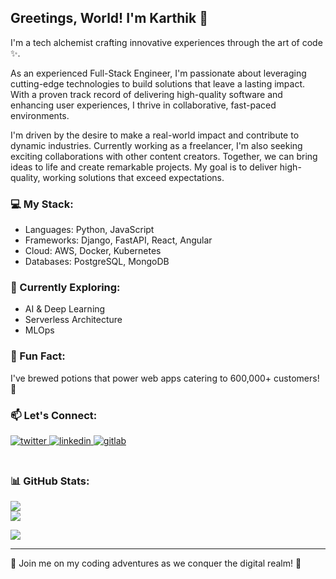 ## Greetings, World! I'm Karthik 👋

I'm a tech alchemist crafting innovative experiences through the art of code ✨. 

As an experienced Full-Stack Engineer, I'm passionate about leveraging cutting-edge technologies to build solutions that leave a lasting impact. With a proven track record of delivering high-quality software and enhancing user experiences, I thrive in collaborative, fast-paced environments.

I'm driven by the desire to make a real-world impact and contribute to dynamic industries. Currently working as a freelancer, I'm also seeking exciting collaborations with other content creators. Together, we can bring ideas to life and create remarkable projects. My goal is to deliver high-quality, working solutions that exceed expectations.

### 💻 My Stack:
- Languages: Python, JavaScript
- Frameworks: Django, FastAPI, React, Angular
- Cloud: AWS, Docker, Kubernetes
- Databases: PostgreSQL, MongoDB

### 🌱 Currently Exploring:
- AI & Deep Learning
- Serverless Architecture
- MLOps

### 🌟 Fun Fact:
I've brewed potions that power web apps catering to 600,000+ customers! 🚀

### 📫 Let's Connect:
<div align="left">
<a href="https://twitter.com/karthiktk_" target="_blank">
<img src=https://img.shields.io/badge/twitter-%2300acee.svg?&style=for-the-badge&logo=twitter&logoColor=white alt=twitter style="margin-bottom: 5px;" />
</a>
<a href="https://linkedin.com/in/karthik-tk" target="_blank">
<img src=https://img.shields.io/badge/linkedin-%231E77B5.svg?&style=for-the-badge&logo=linkedin&logoColor=white alt=linkedin style="margin-bottom: 5px;" />
</a>
<a href="https://gitlab.com/karthiktk" target="_blank">
<img src=https://img.shields.io/badge/gitlab-330F63.svg?&style=for-the-badge&logo=gitlab&logoColor=white alt=gitlab style="margin-bottom: 5px;" />
</a>  
</div>
<br />

### 📊 GitHub Stats:
![](https://github-readme-stats.vercel.app/api?username=Karthik-TK&theme=dark&hide_border=false&include_all_commits=true&count_private=true)<br/>
![](https://github-readme-stats.vercel.app/api/top-langs/?username=Karthik-TK&theme=dark&hide_border=false&include_all_commits=true&count_private=true&layout=compact)

[![](https://visitcount.itsvg.in/api?id=Karthik-TK&icon=0&color=1)](https://visitcount.itsvg.in)
 
---
🚀 Join me on my coding adventures as we conquer the digital realm! 🚀
